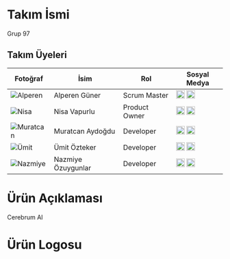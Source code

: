 # Takım İsmi  
Grup 97

## Takım Üyeleri

| Fotoğraf | İsim | Rol | Sosyal Medya |
|----------|------|-----|--------------|
| ![Alperen](https://via.placeholder.com/100) | Alperen Güner | Scrum Master | [<img src="https://cdn-icons-png.flaticon.com/24/174/174857.png" width="20"/>](https://linkedin.com/in/alperen-guner35) [<img src="https://cdn-icons-png.flaticon.com/24/25/25231.png" width="20"/>](https://github.com/SAPHRTR) |
| ![Nisa](https://via.placeholder.com/100) | Nisa Vapurlu| Product Owner | [<img src="https://cdn-icons-png.flaticon.com/24/174/174857.png" width="20"/>](https://www.linkedin.com/in/nisa-vapurlu-61a868223/) [<img src="https://cdn-icons-png.flaticon.com/24/25/25231.png" width="20"/>](https://github.com/NisaVapurlu) |
![Muratcan](https://via.placeholder.com/100) | Muratcan Aydoğdu| Developer | [<img src="https://cdn-icons-png.flaticon.com/24/174/174857.png" width="20"/>](https://linkedin.com/in/muratcan-aydoğdu) [<img src="https://cdn-icons-png.flaticon.com/24/25/25231.png" width="20"/>](https://github.com/muratcanaydogdu21) |
| ![Ümit](https://via.placeholder.com/100) | Ümit Özteker | Developer | [<img src="https://cdn-icons-png.flaticon.com/24/174/174857.png" width="20"/>](https://www.linkedin.com/in/%C3%BCmit-%C3%B6zteker/) [<img src="https://cdn-icons-png.flaticon.com/24/25/25231.png" width="20"/>](https://github.com/UmitOzteker) |
| ![Nazmiye](https://via.placeholder.com/100) | Nazmiye Özuygunlar | Developer | [<img src="https://cdn-icons-png.flaticon.com/24/174/174857.png" width="20"/>](https://www.linkedin.com/in/nazmiyeozuygunlar) [<img src="https://cdn-icons-png.flaticon.com/24/25/25231.png" width="20"/>](https://github.com/nazmiyeozuygunlar) |

# Ürün Açıklaması  
Cerebrum AI

# Ürün Logosu  
